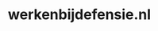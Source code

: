 ---
layout: post
title:  "werkenbijdefensie.nl"
internal_url:  "/data/werkenbijdefensie.nl.html"
categories: dutchgov
---